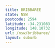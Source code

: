 ```yaml
---
title: BRIBBAREE
state: NSW
postcode: 2594
latitude: -34.231083
longitude: 148.10732
url: /nsw/bribbaree/
layout: suburb
---
```

